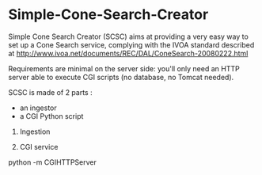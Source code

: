 Simple-Cone-Search-Creator
==========================

Simple Cone Search Creator (SCSC) aims at providing a very easy way to set up a Cone Search service, complying with the IVOA standard described at http://www.ivoa.net/documents/REC/DAL/ConeSearch-20080222.html

Requirements are minimal on the server side: you'll only need an HTTP server able to execute CGI scripts (no database, no Tomcat needed).

SCSC is made of 2 parts :

- an ingestor
- a CGI Python script


1. Ingestion


2. CGI service

python -m CGIHTTPServer
